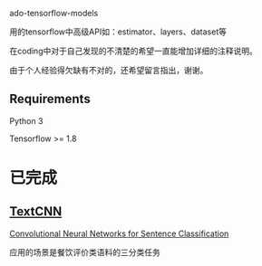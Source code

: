 ado-tensorflow-models

用的tensorflow中高级API如：estimator、layers、dataset等

在coding中对于自己发现的不清楚的希望一直能增加详细的注释说明。

由于个人经验得欠缺有不对的，还希望留言指出，谢谢。
## Requirements
Python 3

Tensorflow >= 1.8

# 已完成
## [TextCNN](https://github.com/adowu/ado-tensorflow-models/tree/master/01_TextCNN)
[Convolutional Neural Networks for Sentence Classification](https://arxiv.org/abs/1408.5882)

应用的场景是餐饮评价类语料的三分类任务
